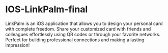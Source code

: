 # IOS-LinkPalm-final
LinkPalm is an iOS application that allows you to design your personal card with complete freedom. Share your customized card with friends and colleagues effortlessly using QR codes or through your favorite networks. Perfect for building professional connections and making a lasting impression!
